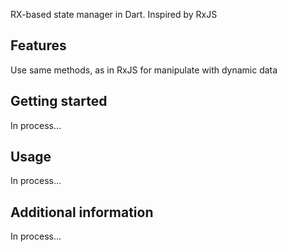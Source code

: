 RX-based state manager in Dart. Inspired by RxJS

## Features

Use same methods, as in RxJS for manipulate with dynamic data

## Getting started

In process...

## Usage

In process...

## Additional information

In process...
